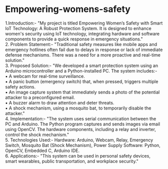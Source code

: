 # Empowering-womens-safety
1.Introduction:-
"My project is titled Empowering Women’s Safety with Smart IoT Technology: A Robust Protection System. It is designed to enhance women's security using IoT technology, integrating hardware and software components to provide a quick response in emergency situations."<br>
2. Problem Statement:-
"Traditional safety measures like mobile apps and emergency hotlines often fail due to delays in response or lack of immediate defense mechanisms. There was a need for a more proactive and real-time solution."<br>
3. Proposed Solution:-
"We developed a smart protection system using an Arduino microcontroller and a Python-installed PC. The system includes:-<br>
▪ A webcam for real-time surveillance.<br>
▪ A panic button (emergency switch) that, when pressed, triggers multiple safety actions.<br>
▪ An image capture system that immediately sends a photo of the potential attacker to a preconfigured email.<br>
▪ A buzzer alarm to draw attention and deter threats.<br>
▪ A shock mechanism, using a mosquito bat, to temporarily disable the attacker."<br>
4. Implementation:-
"The system uses serial communication between the PC and Arduino. The Python program captures and sends images via email using OpenCV. The hardware components, including a relay and inverter, control the shock mechanism."<br>
5. Technologies Used:-
Hardware: Arduino, Webcam, Relay, Emergency Switch, Mosquito Bat (Shock Mechanism), Power Supply
Software: Python, OpenCV, Embedded C, Arduino IDE. <br>
6. Applications:-
"This system can be used in personal safety devices, smart wearables, public transportation, and workplace security."
